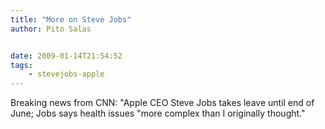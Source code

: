 ```yaml
---
title: "More on Steve Jobs"
author: Pito Salas


date: 2009-01-14T21:54:52
tags:
    - stevejobs-apple
---
```




Breaking news from CNN: "Apple CEO Steve Jobs takes leave until end of June;
Jobs says health issues "more complex than I originally thought."


